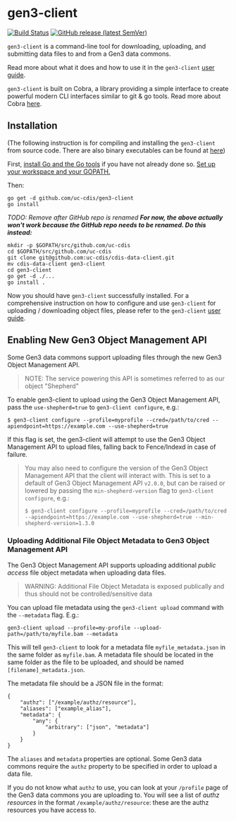 # gen3-client
[![Build Status](https://travis-ci.org/uc-cdis/cdis-data-client.svg?branch=master)](https://travis-ci.org/uc-cdis/cdis-data-client)
[![GitHub release (latest SemVer)](https://img.shields.io/github/v/release/uc-cdis/cdis-data-client?sort=semver)](https://github.com/uc-cdis/cdis-data-client/releases)

`gen3-client` is a command-line tool for downloading, uploading, and submitting data files to and from a Gen3 data commons.

Read more about what it does and how to use it in the `gen3-client` [user guide](https://gen3.org/resources/user/gen3-client/).

`gen3-client` is built on Cobra, a library providing a simple interface to create powerful modern CLI interfaces similar to git & go tools. Read more about Cobra [here](https://github.com/spf13/cobra).


## Installation

(The following instruction is for compiling and installing the `gen3-client` from source code. There are also binary executables can be found at [here](https://github.com/uc-cdis/cdis-data-client/releases))

First, [install Go and the Go tools](https://golang.org/doc/install) if you have not already done so. [Set up your workspace and your GOPATH.](https://golang.org/doc/code.html)


Then:
```
go get -d github.com/uc-cdis/gen3-client
go install
```


*TODO: Remove after GitHub repo is renamed*
**_For now, the above actually won't work because the GitHub repo needs to be renamed. Do this instead:_**

```
mkdir -p $GOPATH/src/github.com/uc-cdis
cd $GOPATH/src/github.com/uc-cdis
git clone git@github.com:uc-cdis/cdis-data-client.git
mv cdis-data-client gen3-client
cd gen3-client
go get -d ./...
go install .
```

Now you should have `gen3-client` successfully installed. For a comprehensive instruction on how to configure and use `gen3-client` for uploading / downloading object files, please refer to the `gen3-client` [user guide](https://gen3.org/resources/user/gen3-client/).

## Enabling New Gen3 Object Management API
Some Gen3 data commons support uploading files through the new Gen3 Object Management API.

> NOTE: The service powering this API is sometimes referred to as our object "Shepherd"

To enable gen3-client to upload using the Gen3 Object Management API, pass the `use-shepherd=true` to `gen3-client configure`, e.g.:
```
$ gen3-client configure --profile=myprofile --cred=/path/to/cred --apiendpoint=https://example.com --use-shepherd=true
```
If this flag is set, the gen3-client will attempt to use the Gen3 Object Management API to upload files, falling back to Fence/Indexd in case of failure.


>You may also need to configure the version of the Gen3 Object Management API that the client will interact with. This is set to a default of Gen3 Object Management API `v2.0.0`, but can
>be raised or lowered by passing the `min-shepherd-version` flag to `gen3-client configure`, e.g.:
>```
>$ gen3-client configure --profile=myprofile --cred=/path/to/cred --apiendpoint=https://example.com --use-shepherd=true --min-shepherd-version=1.3.0
>```

### Uploading Additional File Object Metadata to Gen3 Object Management API
The Gen3 Object Management API supports uploading additional *public access* file object metadata when uploading data files. 

> WARNING: Additional File Object Metadata is exposed publically and thus should not be controlled/sensitive data

You can upload file metadata using the `gen3-client upload` command with the  `--metadata` flag. E.g.:
```
gen3-client upload --profile=my-profile --upload-path=/path/to/myfile.bam --metadata
```

This will tell `gen3-client` to look for a metadata file `myfile_metadata.json` in the same folder as `myfile.bam`.
A metadata file should be located in the same folder as the file to be uploaded, and should be named `[filename]_metadata.json`.

The metadata file should be a JSON file in the format:
```
{
    "authz": ["/example/authz/resource"],
    "aliases": ["example_alias"],
    "metadata": {
        "any": {
            "arbitrary": ["json", "metadata"]
        }
    }
}
```
The `aliases` and `metadata` properties are optional. Some Gen3 data commons require the `authz` property to be specified in order to upload a data file.

If you do not know what `authz` to use, you can look at your `/profile` page of the Gen3 data commons you are uploading to. You will see a list of *authz resources* in the format `/example/authz/resource`: these are the authz resources you have access to.
